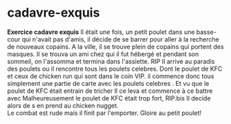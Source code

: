 # cadavre-exquis
**Exercice cadavre exquis**
Il était une fois, un petit poulet dans une basse-cour qui n'avait pas d'amis, il décide de se barrer pour 
aller à la recherche de nouveaux copains. 
A la ville, il se trouve plein de copains qui portent des masques. Il se trouva un ami chez qui il fut hébergé et 
pendant son sommeil, on l'assomma et termina dans l'assiette. RIP
Il arrive au paradis des poulets ou il rencontre tous les poulets celebres.
Dont le poulet de KFC et ceux de chicken run qui sont dans le coin VIP.
il commence donc tous simplement une partie de carte avec les poulets celebres .
Et vu que le poulet de KFC était entrain de tricher
Il ce leva et commence à ce battre avec
Malheureusement le poulet de KFC était trop fort, RIP.bis
Il decide alors de s en prend au chicken nugget.  
Le combat est rude mais il finit par l'emporter.
Gloire au petit poulet!  
